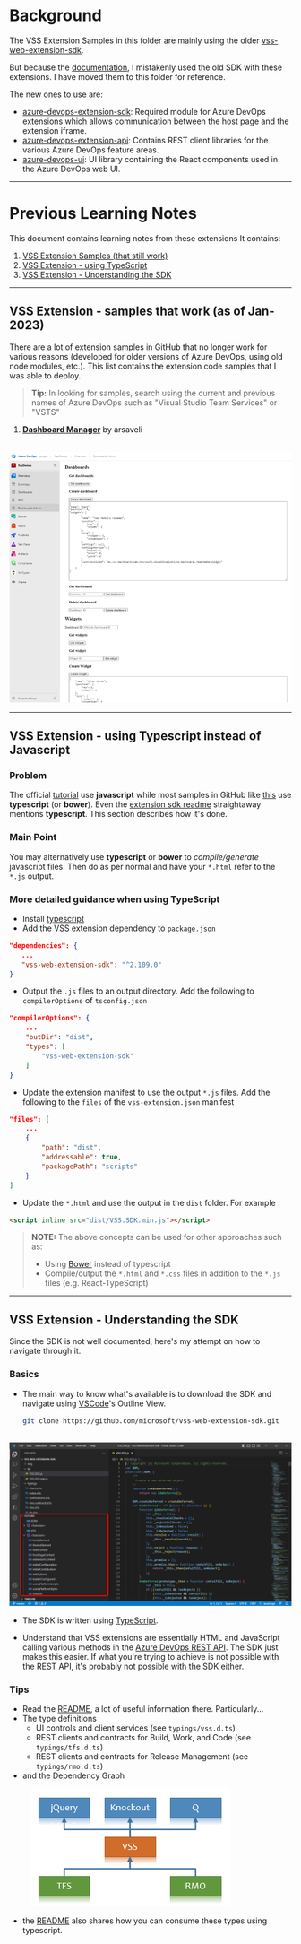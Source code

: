 # Background
The VSS Extension Samples in this folder are mainly using the older [vss-web-extension-sdk](https://github.com/microsoft/vss-web-extension-sdk).

But because the [documentation](https://learn.microsoft.com/en-us/azure/devops/extend/overview?toc=%2Fazure%2Fdevops%2Fmarketplace-extensibility%2Ftoc.json&view=azure-devops), I mistakenly used the old SDK with these extensions. I have moved them to this folder for reference.

The new ones to use are:
- [azure-devops-extension-sdk](https://github.com/Microsoft/azure-devops-extension-sdk): Required module for Azure DevOps extensions which allows communication between the host page and the extension iframe.
- [azure-devops-extension-api](https://github.com/Microsoft/azure-devops-extension-api): Contains REST client libraries for the various Azure DevOps feature areas.
- [azure-devops-ui](https://developer.microsoft.com/azure-devops): UI library containing the React components used in the Azure DevOps web UI.

---
# Previous Learning Notes
This document contains learning notes from these extensions It contains:
1. [VSS Extension Samples (that still work)](#vss-extension---samples-that-work-as-of-jan-2023)
2. [VSS Extension - using TypeScript](#vss-extension---using-typescript-instead-of-javascript)
3. [VSS Extension - Understanding the SDK](#vss-extension---understanding-the-sdk)

---
## VSS Extension - samples that work (as of Jan-2023)
There are a lot of extension samples in GitHub that no longer work for various reasons (developed for older versions of Azure DevOps, using old node modules, etc.). This list contains the extension code samples that I was able to deploy.

> **Tip:** In looking for samples, search using the current and previous names of Azure DevOps such as "Visual Studio Team Services" or "VSTS"

1. [**Dashboard Manager**](https://github.com/microsoft/vsts-extension-samples/tree/master/dashboard-manager) by arsaveli

&nbsp;&nbsp;&nbsp;&nbsp;&nbsp;&nbsp;&nbsp;&nbsp;&nbsp;&nbsp;![Dashboard Manager](./assets/sample-dashboardmanager.png)

---
## VSS Extension - using Typescript instead of Javascript
### Problem
The official [tutorial](https://learn.microsoft.com/en-us/azure/devops/extend/overview?toc=%2Fazure%2Fdevops%2Fmarketplace-extensibility%2Ftoc.json&view=azure-devops) use **javascript** while most samples in GitHub like [this](https://github.com/microsoft/vsts-extension-samples) use **typescript** (or **bower**). Even the [extension sdk readme](https://github.com/Microsoft/azure-devops-extension-sdk) straightaway mentions **typescript**. This section describes how it's done.

### Main Point
You may alternatively use **typescript** or **bower** to _compile/generate_ javascript files. Then do as per normal and have your `*.html` refer to the `*.js` output.

### More detailed guidance when using TypeScript
- Install [typescript](https://www.typescripttutorial.net/typescript-tutorial/setup-typescript/)
- Add the VSS extension dependency to `package.json`
```json
"dependencies": {
   ...
   "vss-web-extension-sdk": "^2.109.0"
}
```
- Output the `.js` files to an output directory. Add the following to `compilerOptions` of `tsconfig.json`
```json
"compilerOptions": {
    ...
    "outDir": "dist",
    "types": [
        "vss-web-extension-sdk"
    ]
}
```
- Update the extension manifest to use the output `*.js` files. Add the following to the `files` of the `vss-extension.json` manifest
```json
"files": [
    ...
    {
        "path": "dist",
        "addressable": true,
        "packagePath": "scripts"
    }
]
```
- Update the `*.html` and use the output in the `dist` folder. For example
```html
<script inline src="dist/VSS.SDK.min.js"></script>
```

> **NOTE:** The above concepts can be used for other approaches such as:
> - Using [Bower](https://bower.io/) instead of typescript
> - Compile/output the `*.html` and `*.css` files in addition to the `*.js` files (e.g. React-TypeScript)

---
## VSS Extension - Understanding the SDK
Since the SDK is not well documented, here's my attempt on how to navigate through it.

### Basics
- The main way to know what's available is to download the SDK and navigate using [VSCode](https://code.visualstudio.com)'s Outline View.
    ```bash
    git clone https://github.com/microsoft/vss-web-extension-sdk.git
    ```

&nbsp;&nbsp;&nbsp;&nbsp;&nbsp;&nbsp;&nbsp;&nbsp;&nbsp;&nbsp;![vss-web-extension-sdk-vscode-outline](./assets/vss-web-extension-sdk-vscode-outline.png)

- The SDK is written using [TypeScript](https://www.typescriptlang.org/).

- Understand that VSS extensions are essentially HTML and JavaScript calling various methods in the [Azure DevOps REST API](https://learn.microsoft.com/en-us/rest/api/azure/devops/?view=azure-devops-rest-7.1). The SDK just makes this easier. If what you're trying to achieve is not possible with the REST API, it's probably not possible with the SDK either.

### Tips
- Read the [README](https://github.com/Microsoft/vss-web-extension-sdk#readme), a lot of useful information there. Particularly...
- The type definitions
    - UI controls and client services (see `typings/vss.d.ts`)
    - REST clients and contracts for Build, Work, and Code (see `typings/tfs.d.ts`)
    - REST clients and contracts for Release Management (see `typings/rmo.d.ts`)
- and the Dependency Graph

&nbsp;&nbsp;&nbsp;&nbsp;&nbsp;&nbsp;&nbsp;&nbsp;&nbsp;&nbsp;![vss-web-extension-sdk-dependencies](./assets/vss-web-extension-sdk-dependencies.png)
- the [README](https://github.com/Microsoft/vss-web-extension-sdk#readme) also shares how you can consume these types using typescript.